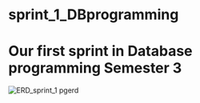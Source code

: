 # sprint_1_DBprogramming
# Our first sprint in Database programming Semester 3
![ERD_sprint_1 pgerd](https://user-images.githubusercontent.com/105358840/221604368-a0a5ab5e-a4a3-4474-b1dd-7192b13b71df.png)
